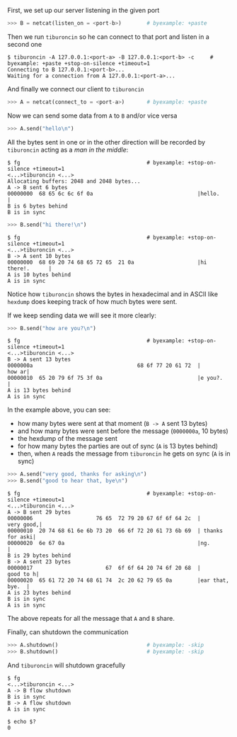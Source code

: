 
<!--
Import some helper tools
>>> from helper import pair_ports, netcat

Pick two random ports
>>> pair_ports()                            # byexample: +fail-fast
(<port-a>, <port-b>)

Alias
$ alias tiburoncin=../tiburoncin

-->

First, we set up our server listening in the given port

```python
>>> B = netcat(listen_on = <port-b>)        # byexample: +paste

```

Then we run ``tiburoncin`` so he can connect to that port and listen
in a second one

```shell
$ tiburoncin -A 127.0.0.1:<port-a> -B 127.0.0.1:<port-b> -c     # byexample: +paste +stop-on-silence +timeout=1
Connecting to B 127.0.0.1:<port-b>...
Waiting for a connection from A 127.0.0.1:<port-a>...

```

And finally we connect our client to ``tiburoncin``

```python
>>> A = netcat(connect_to = <port-a>)       # byexample: +paste

```

<!--
Accept the connection and close the circuit
>>> B.accept()  # byexample: +fail-fast

-->

Now we can send some data from ``A`` to ``B`` and/or vice versa

```python
>>> A.send("hello\n")

```

All the bytes sent in one or in the other direction will be recorded
by ``tiburoncin`` acting as a *man in the middle*:

```shell
$ fg                                        # byexample: +stop-on-silence +timeout=1
<...>tiburoncin <...>
Allocating buffers: 2048 and 2048 bytes...
A -> B sent 6 bytes
00000000  68 65 6c 6c 6f 0a                                 |hello.          |
B is 6 bytes behind
B is in sync

```

```python
>>> B.send("hi there!\n")

```

```shell
$ fg                                        # byexample: +stop-on-silence +timeout=1
<...>tiburoncin <...>
B -> A sent 10 bytes
00000000  68 69 20 74 68 65 72 65  21 0a                    |hi there!.      |
A is 10 bytes behind
A is in sync

```

Notice how ``tiburoncin`` shows the bytes in hexadecimal and in ASCII like
``hexdump`` does keeping track of how much bytes were sent.

If we keep sending data we will see it more clearly:

```python
>>> B.send("how are you?\n")

```

```shell
$ fg                                        # byexample: +stop-on-silence +timeout=1
<...>tiburoncin <...>
B -> A sent 13 bytes
0000000a                                 68 6f 77 20 61 72  |          how ar|
00000010  65 20 79 6f 75 3f 0a                              |e you?.         |
A is 13 bytes behind
A is in sync

```

In the example above, you can see:

 - how many bytes were sent at that moment (``B -> A`` sent 13 bytes)
 - and how many bytes were sent before the message (``0000000a``, 10 bytes)
 - the hexdump of the message sent
 - for how many bytes the parties are out of sync (``A`` is 13 bytes behind)
 - then, when ``A`` reads the message from ``tiburoncin`` he gets on sync (``A`` is in sync)

```python
>>> A.send("very good, thanks for asking\n")
>>> B.send("good to hear that, bye\n")

```

```shell
$ fg                                        # byexample: +stop-on-silence +timeout=1
<...>tiburoncin <...>
A -> B sent 29 bytes
00000006                    76 65  72 79 20 67 6f 6f 64 2c  |      very good,|
00000010  20 74 68 61 6e 6b 73 20  66 6f 72 20 61 73 6b 69  | thanks for aski|
00000020  6e 67 0a                                          |ng.             |
B is 29 bytes behind
B -> A sent 23 bytes
00000017                       67  6f 6f 64 20 74 6f 20 68  |       good to h|
00000020  65 61 72 20 74 68 61 74  2c 20 62 79 65 0a        |ear that, bye.  |
A is 23 bytes behind
B is in sync
A is in sync

```

The above repeats for all the message that ``A`` and ``B`` share.

Finally, can shutdown the communication

```python
>>> A.shutdown()                            # byexample: -skip
>>> B.shutdown()                            # byexample: -skip

```

And ``tiburoncin`` will shutdown gracefully

```shell
$ fg
<...>tiburoncin <...>
A -> B flow shutdown
B is in sync
B -> A flow shutdown
A is in sync

$ echo $?
0

```

<!--
$ kill %% ; wait                           # byexample: -skip +pass

-->
